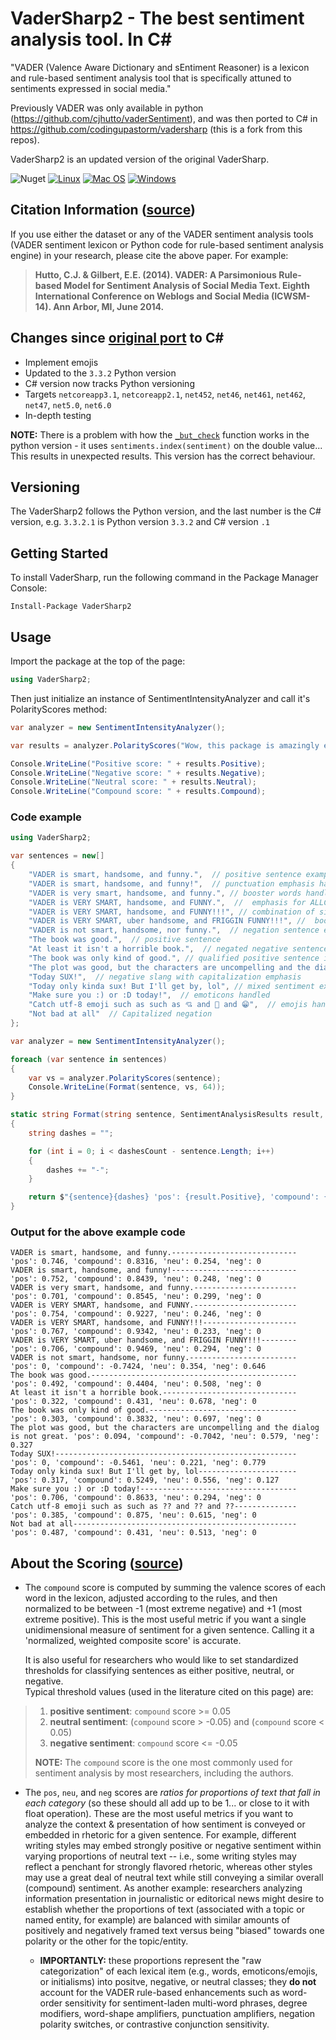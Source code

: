 # VaderSharp2 - The best sentiment analysis tool. In C#
"VADER (Valence Aware Dictionary and sEntiment Reasoner) is a lexicon and rule-based sentiment analysis tool that is specifically attuned to sentiments expressed in social media."

Previously VADER was only available in python (https://github.com/cjhutto/vaderSentiment), and was then ported to C# in https://github.com/codingupastorm/vadersharp (this is a fork from this repos).

VaderSharp2 is an updated version of the original VaderSharp.


![Nuget](https://img.shields.io/nuget/v/VaderSharp2)
[![Linux](https://github.com/BobLd/vadersharp/actions/workflows/dotnet-linux.yml/badge.svg)](https://github.com/BobLd/vadersharp/actions/workflows/dotnet-linux.yml)
[![Mac OS](https://github.com/BobLd/vadersharp/actions/workflows/dotnet-macos.yml/badge.svg)](https://github.com/BobLd/vadersharp/actions/workflows/dotnet-macos.yml)
[![Windows](https://github.com/BobLd/vadersharp/actions/workflows/dotnet-windows.yml/badge.svg)](https://github.com/BobLd/vadersharp/actions/workflows/dotnet-windows.yml)

## Citation Information ([source](https://github.com/cjhutto/vaderSentiment#citation-information))
If you use either the dataset or any of the VADER sentiment analysis tools (VADER sentiment lexicon or Python code for rule-based sentiment analysis engine) in your research, please cite the above paper. For example:  

>  **Hutto, C.J. & Gilbert, E.E. (2014). VADER: A Parsimonious Rule-based Model for Sentiment Analysis of Social Media Text. Eighth International Conference on Weblogs and Social Media (ICWSM-14). Ann Arbor, MI, June 2014.** 

## Changes since [original port](https://github.com/cjhutto/vaderSentiment) to C#
- Implement emojis
- Updated to the `3.3.2` Python version
- C# version now tracks Python versioning
- Targets `netcoreapp3.1`, `netcoreapp2.1`, `net452`, `net46`, `net461`, `net462`, `net47`, `net5.0`, `net6.0`
- In-depth testing

**NOTE:** There is a problem with how the [`_but_check`](https://github.com/cjhutto/vaderSentiment/blob/d8da3e21374a57201b557a4c91ac4dc411a08fed/vaderSentiment/vaderSentiment.py#L333-L346) function works in the python version - it uses `sentiments.index(sentiment)` on the double value... This results in unexpected results. This version has the correct behaviour.

## Versioning
The VaderSharp2 follows the Python version, and the last number is the C# version, e.g. `3.3.2.1` is Python version `3.3.2` and C# version `.1`

## Getting Started
To install VaderSharp, run the following command in the Package Manager Console:

```
Install-Package VaderSharp2
```

## Usage
Import the package at the top of the page:
```csharp
using VaderSharp2;
```

Then just initialize an instance of SentimentIntensityAnalyzer and call it's PolarityScores method:
```csharp
var analyzer = new SentimentIntensityAnalyzer();

var results = analyzer.PolarityScores("Wow, this package is amazingly easy to use");

Console.WriteLine("Positive score: " + results.Positive);
Console.WriteLine("Negative score: " + results.Negative);
Console.WriteLine("Neutral score: " + results.Neutral);
Console.WriteLine("Compound score: " + results.Compound);
```

### Code example
```csharp
using VaderSharp2;

var sentences = new[]
{
    "VADER is smart, handsome, and funny.",  // positive sentence example
    "VADER is smart, handsome, and funny!",  // punctuation emphasis handled correctly (sentiment intensity adjusted)
    "VADER is very smart, handsome, and funny.", // booster words handled correctly (sentiment intensity adjusted)
    "VADER is VERY SMART, handsome, and FUNNY.",  //  emphasis for ALLCAPS handled
    "VADER is VERY SMART, handsome, and FUNNY!!!", // combination of signals - VADER appropriately adjusts intensity
    "VADER is VERY SMART, uber handsome, and FRIGGIN FUNNY!!!", //  booster words & punctuation make this close to ceiling for score
    "VADER is not smart, handsome, nor funny.",  // negation sentence example
    "The book was good.",  // positive sentence
    "At least it isn't a horrible book.",  // negated negative sentence with contraction
    "The book was only kind of good.", // qualified positive sentence is handled correctly (intensity adjusted)
    "The plot was good, but the characters are uncompelling and the dialog is not great.", // mixed negation sentence
    "Today SUX!",  // negative slang with capitalization emphasis
    "Today only kinda sux! But I'll get by, lol", // mixed sentiment example with slang and constrastive conjunction "but"
    "Make sure you :) or :D today!",  // emoticons handled
    "Catch utf-8 emoji such as such as 💘 and 💋 and 😁",  // emojis handled
    "Not bad at all"  // Capitalized negation
};

var analyzer = new SentimentIntensityAnalyzer();

foreach (var sentence in sentences)
{
    var vs = analyzer.PolarityScores(sentence);
    Console.WriteLine(Format(sentence, vs, 64));
}

static string Format(string sentence, SentimentAnalysisResults result, int dashesCount)
{
    string dashes = "";

    for (int i = 0; i < dashesCount - sentence.Length; i++)
    {
        dashes += "-";
    }

    return $"{sentence}{dashes} 'pos': {result.Positive}, 'compound': {result.Compound}, 'neu': {result.Neutral}, 'neg': {result.Negative}";
}
```

### Output for the above example code
```
VADER is smart, handsome, and funny.---------------------------- 'pos': 0.746, 'compound': 0.8316, 'neu': 0.254, 'neg': 0
VADER is smart, handsome, and funny!---------------------------- 'pos': 0.752, 'compound': 0.8439, 'neu': 0.248, 'neg': 0
VADER is very smart, handsome, and funny.----------------------- 'pos': 0.701, 'compound': 0.8545, 'neu': 0.299, 'neg': 0
VADER is VERY SMART, handsome, and FUNNY.----------------------- 'pos': 0.754, 'compound': 0.9227, 'neu': 0.246, 'neg': 0
VADER is VERY SMART, handsome, and FUNNY!!!--------------------- 'pos': 0.767, 'compound': 0.9342, 'neu': 0.233, 'neg': 0
VADER is VERY SMART, uber handsome, and FRIGGIN FUNNY!!!-------- 'pos': 0.706, 'compound': 0.9469, 'neu': 0.294, 'neg': 0
VADER is not smart, handsome, nor funny.------------------------ 'pos': 0, 'compound': -0.7424, 'neu': 0.354, 'neg': 0.646
The book was good.---------------------------------------------- 'pos': 0.492, 'compound': 0.4404, 'neu': 0.508, 'neg': 0
At least it isn't a horrible book.------------------------------ 'pos': 0.322, 'compound': 0.431, 'neu': 0.678, 'neg': 0
The book was only kind of good.--------------------------------- 'pos': 0.303, 'compound': 0.3832, 'neu': 0.697, 'neg': 0
The plot was good, but the characters are uncompelling and the dialog is not great. 'pos': 0.094, 'compound': -0.7042, 'neu': 0.579, 'neg': 0.327
Today SUX!------------------------------------------------------ 'pos': 0, 'compound': -0.5461, 'neu': 0.221, 'neg': 0.779
Today only kinda sux! But I'll get by, lol---------------------- 'pos': 0.317, 'compound': 0.5249, 'neu': 0.556, 'neg': 0.127
Make sure you :) or :D today!----------------------------------- 'pos': 0.706, 'compound': 0.8633, 'neu': 0.294, 'neg': 0
Catch utf-8 emoji such as such as ?? and ?? and ??-------------- 'pos': 0.385, 'compound': 0.875, 'neu': 0.615, 'neg': 0
Not bad at all-------------------------------------------------- 'pos': 0.487, 'compound': 0.431, 'neu': 0.513, 'neg': 0
```

## About the Scoring ([source](https://github.com/cjhutto/vaderSentiment#about-the-scoring))
* The ``compound`` score is computed by summing the valence scores of each word in the lexicon, adjusted according to the rules, and then normalized to be between -1 (most extreme negative) and +1 (most extreme positive). This is the most useful metric if you want a single unidimensional measure of sentiment for a given sentence. Calling it a 'normalized, weighted composite score' is accurate. 
 
  It is also useful for researchers who would like to set standardized thresholds for classifying sentences as either positive, neutral, or negative.  
  Typical threshold values (used in the literature cited on this page) are:

> 1. **positive sentiment**: ``compound`` score >=  0.05
> 2. **neutral  sentiment**: (``compound`` score > -0.05) and (``compound`` score < 0.05)
> 3. **negative sentiment**: ``compound`` score <= -0.05
>
> **NOTE:** The ``compound`` score is the one most commonly used for sentiment analysis by most researchers, including the authors.

* The ``pos``, ``neu``, and ``neg`` scores are *ratios for proportions of text that fall in each category* (so these should all add up to be 1... or close to it with float operation).  These are the most useful metrics if you want to analyze the context & presentation of how sentiment is conveyed or embedded in rhetoric for a given sentence. For example, different writing styles may embed strongly positive or negative sentiment within varying proportions of neutral text -- i.e., some writing styles may reflect a penchant for strongly flavored rhetoric, whereas other styles may use a great deal of neutral text while still conveying a similar overall (compound) sentiment. As another example: researchers analyzing information presentation in journalistic or editorical news might desire to establish whether the proportions of text (associated with a topic or named entity, for example) are balanced with similar amounts of positively and negatively framed text versus being "biased" towards one polarity or the other for the topic/entity.

  * **IMPORTANTLY:** these proportions represent the "raw categorization" of each lexical item (e.g., words, emoticons/emojis, or initialisms) into positve, negative, or neutral classes; they **do not** account for the VADER rule-based enhancements such as word-order sensitivity for sentiment-laden multi-word phrases, degree modifiers, word-shape amplifiers, punctuation amplifiers, negation polarity switches, or contrastive conjunction sensitivity.
